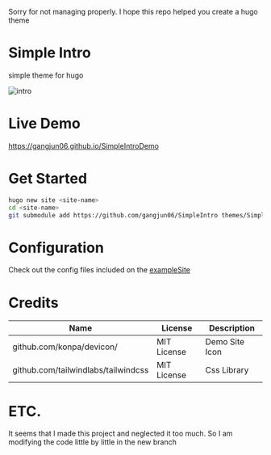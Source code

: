 Sorry for not managing properly. I hope this repo helped you create a hugo theme

# Simple Intro

simple theme for hugo

![intro](https://raw.githubusercontent.com/gangjun06/SimpleIntro/master/images/screenshot.png)

# Live Demo

https://gangjun06.github.io/SimpleIntroDemo

# Get Started

```bash
hugo new site <site-name>
cd <site-name>
git submodule add https://github.com/gangjun06/SimpleIntro themes/SimpleIntro
```

# Configuration

Check out the config files included on the [exampleSite](exampleSite)

# Credits

| Name                                | License     | Description    |
| ----------------------------------- | ----------- | -------------- |
| github.com/konpa/devicon/           | MIT License | Demo Site Icon |
| github.com/tailwindlabs/tailwindcss | MIT License | Css Library    |

# ETC.

It seems that I made this project and neglected it too much.
So I am modifying the code little by little in the new branch
